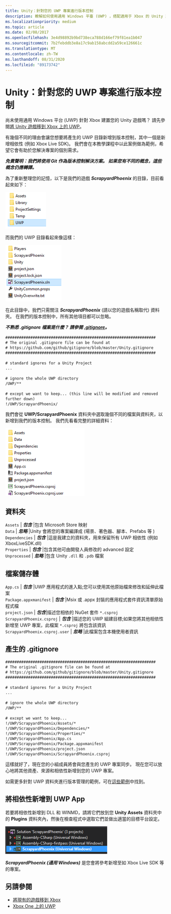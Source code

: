 ```yaml
---
title: Unity：針對您的 UWP 專案進行版本控制
description: 瞭解如何使用通用 Windows 平臺 (UWP) ，搭配適用于 Xbox 的 Unity 遊戲使用版本控制。
ms.localizationpriority: medium
ms.topic: article
ms.date: 02/08/2017
ms.openlocfilehash: 3e4d98892b9bd738eca788d166ef79f81ea1b047
ms.sourcegitcommit: 7b2febddb3e8a17c9ab158abcdd2a59ce126661c
ms.translationtype: MT
ms.contentlocale: zh-TW
ms.lasthandoff: 08/31/2020
ms.locfileid: "89173742"
---
```

# <a name="unity-version-control-your-uwp-project"></a>Unity：針對您的 UWP 專案進行版本控制

尚未使用通用 Windows 平台 (UWP) 針對 Xbox 建置您的 Unity 遊戲嗎？  請先參閱[將 Unity 遊戲移到 Xbox 上的 UWP](development-lanes-unity.md)。

有幾個不同的理由會讓您想要將產生的 UWP 目錄新增到版本控制，其中一個是新增相依性 (例如 Xbox Live SDK)。  我們會在本教學課程中以此案例做為範例，希望它會有助於您解決專案的個別需求。

***免責聲明：我們將使用 Git 作為版本控制解決方案。 如果您有不同的概念，這些概念仍應轉譯。***

為了重新整理您的記憶，以下是我們的遊戲 ***ScrapyardPhoenix*** 的目錄，目前看起來如下：

![建置目的地資料夾](images/build-destination.png)

而我們的 UWP 目錄看起來像這樣：

![UWP VS 解決方案](images/uwp-vs-solution.png)

在此目錄中，我們只需關注 ***ScrapyardPhoenix*** (請以您的遊戲名稱取代) 資料夾。  在我們的版本控制中，所有其他項目都可以忽略。

***不熟悉 .gitignore 檔案是什麼？ 請參閱 [.gitignore](https://git-scm.com/docs/gitignore)。***

    ##################################################################
    # The original .gitignore file can be found at
    # https://github.com/github/gitignore/blob/master/Unity.gitignore
    ##################################################################

    # standard ignores for a Unity Project
    ...

    # ignore the whole UWP directory
    /UWP/**

    # except we want to keep... (this line will be modified and removed further down)
    !/UWP/ScrapyardPhoenix/

我們會從 **UWP/ScrapyardPhoenix** 資料夾中選取幾個不同的檔案與資料夾，以新增到我們的版本控制。  我們先看看完整的詳細資料：

![UWP 建置目錄](images/uwp-build-directory.png)  

## <a name="folders"></a>資料夾  

`Assets` | ***包含*** |包含 Microsoft Store 映射  
`Data`   | ***忽略*** |Unity 會將您的專案編譯成 (場景、著色器、腳本、Prefabs 等 )   
`Dependencies` | ***包含*** |這是我建立的資料夾，用來保留所有 UWP 相依性 (例如 XboxLiveSDK.dll)   
`Properties` | ***包含*** |包含其他可由開發人員修改的 advanced 設定  
`Unprocessed` | ***忽略*** |包含 Unity `.dll` 和 `.pdb` 檔案  

## <a name="files"></a>檔案儲存體  

`App.cs` | ***包含*** |UWP 應用程式的進入點;您可以使用其他原始檔來修改和延伸此檔案  
`Package.appxmanifest` | ***包含*** |Msix 或 .appx 封裝的應用程式套件資訊清單原始程式檔  
`project.json` | ***包含***|描述您相依的 NuGet 套件 `*.csproj`  
`ScrapyardPhoenix.csproj` | ***包含*** |描述您的 UWP 組建目標;如果您將其他相依性新增至 UWP 專案，此檔案 `*.csproj` 將包含該資訊  
`ScrapyardPhoenix.csproj.user` | ***忽略*** |此檔案包含本機使用者資訊

## <a name="resulting-gitignore"></a>產生的 .gitignore

    ##################################################################
    # The original .gitignore file can be found at
    # https://github.com/github/gitignore/blob/master/Unity.gitignore
    ##################################################################

    # standard ignores for a Unity Project
    ...

    # ignore the whole UWP directory
    /UWP/**

    # except we want to keep...
    !/UWP/ScrapyardPhoenix/Assets/*
    !/UWP/ScrapyardPhoenix/Dependencies/*
    !/UWP/ScrapyardPhoenix/Properties/*
    !/UWP/ScrapyardPhoenix/App.cs
    !/UWP/ScrapyardPhoenix/Package.appxmanifest
    !/UWP/ScrapyardPhoenix/project.json
    !/UWP/ScrapyardPhoenix/ScrapyardPhoenix.csproj

這樣就好了，現在您的小組成員將會與您產生的 UWP 專案同步。 現在您可以放心地將其他資產、來源和相依性新增到您的 UWP 專案。

如需更多針對 UWP 資料夾進行版本管理的範例，可在[這些範例](https://bitbucket.org/Unity-Technologies/windowsstoreappssamples/overview)中找到。

## <a name="adding-dependencies-to-your-uwp-app"></a>將相依性新增到 UWP App

若要將相依性新增到 DLL 和 WINMD，請將它們放到您 **Unity Assets** 資料夾中的 **Plugins** 資料夾內，然後在檢查程式中選取它們並做出適當的目標平台設定。

![UWP 方案](images/uwp-solution.PNG)

***ScrapyardPhoenix (通用 Windows)*** 是您會將參考新增至如 Xbox Live SDK 等的專案。

## <a name="see-also"></a>另請參閱
- [將現有的遊戲移到 Xbox](development-lanes-landing.md)
- [Xbox One 上的 UWP](index.md)
